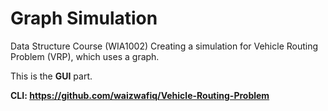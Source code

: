 # Graph Simulation

Data Structure Course (WIA1002)
Creating a simulation for Vehicle Routing Problem (VRP), which uses a graph.

This is the **GUI** part.

**CLI: https://github.com/waizwafiq/Vehicle-Routing-Problem**
